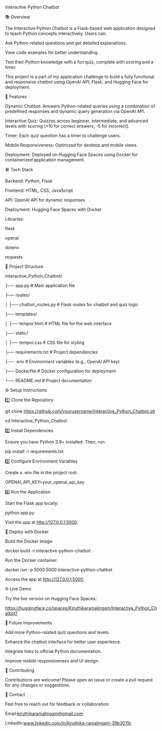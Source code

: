 Interactive Python Chatbot

📚 Overview

The Interactive Python Chatbot is a Flask-based web application designed to teach Python concepts interactively. Users can:

Ask Python-related questions and get detailed explanations.

View code examples for better understanding.

Test their Python knowledge with a fun quiz, complete with scoring and a timer.

This project is a part of my application challenge to build a fully functional and responsive chatbot using OpenAI API, Flask, and Hugging Face for deployment.


🚀 Features

Dynamic Chatbot: Answers Python-related queries using a combination of predefined responses and dynamic query generation via OpenAI API.

Interactive Quiz: Quizzes across beginner, intermediate, and advanced levels with scoring (+10 for correct answers, -5 for incorrect).

Timer: Each quiz question has a timer to challenge users.

Mobile Responsiveness: Optimized for desktop and mobile views.

Deployment: Deployed on Hugging Face Spaces using Docker for containerized application management.


🛠️ Tech Stack

Backend: Python, Flask

Frontend: HTML, CSS, JavaScript

API: OpenAI API for dynamic responses

Deployment: Hugging Face Spaces with Docker


Libraries:

flask

openai

dotenv

requests

📂 Project Structure



Interactive_Python_Chatbot/

├── app.py                 # Main application file

├── routes/

│   ├── chatbot_routes.py  # Flask routes for chatbot and quiz logic

├── templates/

│   ├── tempor.html        # HTML file for the web interface

├── static/

│   ├── tempor.css         # CSS file for styling

├── requirements.txt       # Project dependencies

├── .env                   # Environment variables (e.g., OpenAI API key)

├── Dockerfile             # Docker configuration for deployment

└── README.md              # Project documentation


⚙️ Setup Instructions

1️⃣ Clone the Repository

git clone https://github.com/yourusername/Interactive_Python_Chatbot.git

cd Interactive_Python_Chatbot


2️⃣ Install Dependencies

Ensure you have Python 3.9+ installed. Then, run:

pip install -r requirements.txt


3️⃣ Configure Environment Variables

Create a .env file in the project root:

OPENAI_API_KEY=your_openai_api_key


4️⃣ Run the Application

Start the Flask app locally:

python app.py

Visit the app at http://127.0.0.1:5000.


🐳 Deploy with Docker

Build the Docker image:

docker build -t interactive-python-chatbot .

Run the Docker container:

docker run -p 5000:5000 interactive-python-chatbot

Access the app at http://127.0.0.1:5000.


🌐 Live Demo

Try the live version on Hugging Face Spaces:

https://huggingface.co/spaces/Kiruthikaramalingam/Interactive_Python_Chatbot1

📝 Future Improvements


Add more Python-related quiz questions and levels.

Enhance the chatbot interface for better user experience.

Integrate links to official Python documentation.

Improve mobile responsiveness and UI design.


🤝 Contributing

Contributions are welcome! Please open an issue or create a pull request for any changes or suggestions.


📧 Contact

Feel free to reach out for feedback or collaboration:

Email:kiruthikaramalingam@gmail.com

LinkedIn:www.linkedin.com/in/kiruthika-ramalingam-39b3011b
